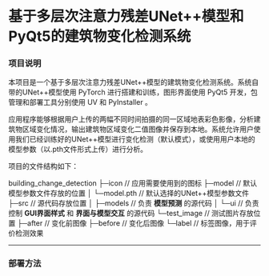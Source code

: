 # 基于多层次注意力残差UNet++模型和PyQt5的建筑物变化检测系统

### 项目说明

本项目是一个基于多层次注意力残差UNet++模型的建筑物变化检测系统。系统自带的UNet++模型使用 PyTorch 进行搭建和训练，图形界面使用 PyQt5 开发，包管理和部署工具分别使用 UV 和 PyInstaller 。

应用程序能够根据用户上传的两幅不同时间拍摄的同一区域地表彩色影像，分析建筑物区域变化情况，输出建筑物区域变化二值图像并保存到本地。系统允许用户使用我们已经训练好的UNet++模型进行变化检测（默认模式），或使用用户本地的模型参数（以.pth文件形式上传）进行分析。

项目的文件结构如下：

building_change_detection
├─icon               // 应用需要使用到的图标
├─model              // 默认模型参数文件存放的位置
│  └─model.pth       // 默认选择的UNet++模型参数文件
├─src                // 源代码存放位置
│  ├─models          // 负责 **模型预测** 的源代码
│  └─ui              // 负责控制 **GUI界面样式** 和 **界面与模型交互** 的源代码
└─test_image         // 测试图片存放位置
   ├─after           // 变化前图像
   ├─before          // 变化后图像
   └─label           // 标签图像，用于评价检测效果

___

### 部署方法

